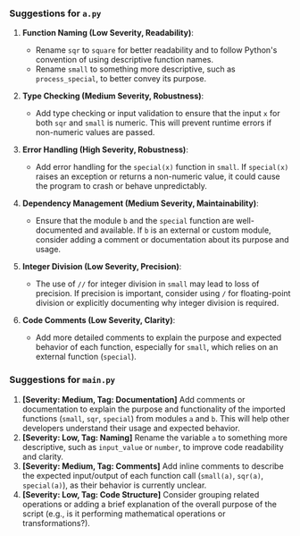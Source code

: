 ### Suggestions for `a.py`

1. **Function Naming (Low Severity, Readability)**: 
   - Rename `sqr` to `square` for better readability and to follow Python's convention of using descriptive function names.
   - Rename `small` to something more descriptive, such as `process_special`, to better convey its purpose.

2. **Type Checking (Medium Severity, Robustness)**:
   - Add type checking or input validation to ensure that the input `x` for both `sqr` and `small` is numeric. This will prevent runtime errors if non-numeric values are passed.

3. **Error Handling (High Severity, Robustness)**:
   - Add error handling for the `special(x)` function in `small`. If `special(x)` raises an exception or returns a non-numeric value, it could cause the program to crash or behave unpredictably.

4. **Dependency Management (Medium Severity, Maintainability)**:
   - Ensure that the module `b` and the `special` function are well-documented and available. If `b` is an external or custom module, consider adding a comment or documentation about its purpose and usage.

5. **Integer Division (Low Severity, Precision)**:
   - The use of `//` for integer division in `small` may lead to loss of precision. If precision is important, consider using `/` for floating-point division or explicitly documenting why integer division is required.

6. **Code Comments (Low Severity, Clarity)**:
   - Add more detailed comments to explain the purpose and expected behavior of each function, especially for `small`, which relies on an external function (`special`).

### Suggestions for `main.py`

1. **[Severity: Medium, Tag: Documentation]** Add comments or documentation to explain the purpose and functionality of the imported functions (`small`, `sqr`, `special`) from modules `a` and `b`. This will help other developers understand their usage and expected behavior.
2. **[Severity: Low, Tag: Naming]** Rename the variable `a` to something more descriptive, such as `input_value` or `number`, to improve code readability and clarity.
3. **[Severity: Medium, Tag: Comments]** Add inline comments to describe the expected input/output of each function call (`small(a)`, `sqr(a)`, `special(a)`), as their behavior is currently unclear.
4. **[Severity: Low, Tag: Code Structure]** Consider grouping related operations or adding a brief explanation of the overall purpose of the script (e.g., is it performing mathematical operations or transformations?).

